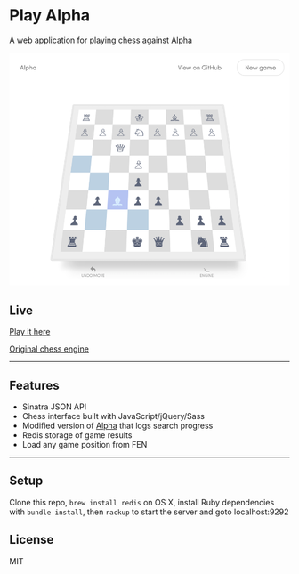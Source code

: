 # Play Alpha

A web application for playing chess against [Alpha](https://github.com/smichaelrogers/alpha)

[![ui](./screen.png)](https://www.playalpha.xyz)


## Live
[Play it here](http://www.playalpha.xyz)

[Original chess engine](https://github.com/smichaelrogers/alpha)

---


## Features
- Sinatra JSON API
- Chess interface built with JavaScript/jQuery/Sass
- Modified version of [Alpha](https://github.com/smichaelrogers/alpha) that logs search progress
- Redis storage of game results
- Load any game position from FEN

---

## Setup
Clone this repo, `brew install redis` on OS X, install Ruby dependencies with `bundle install`, then `rackup` to start the server and goto localhost:9292

## License
MIT